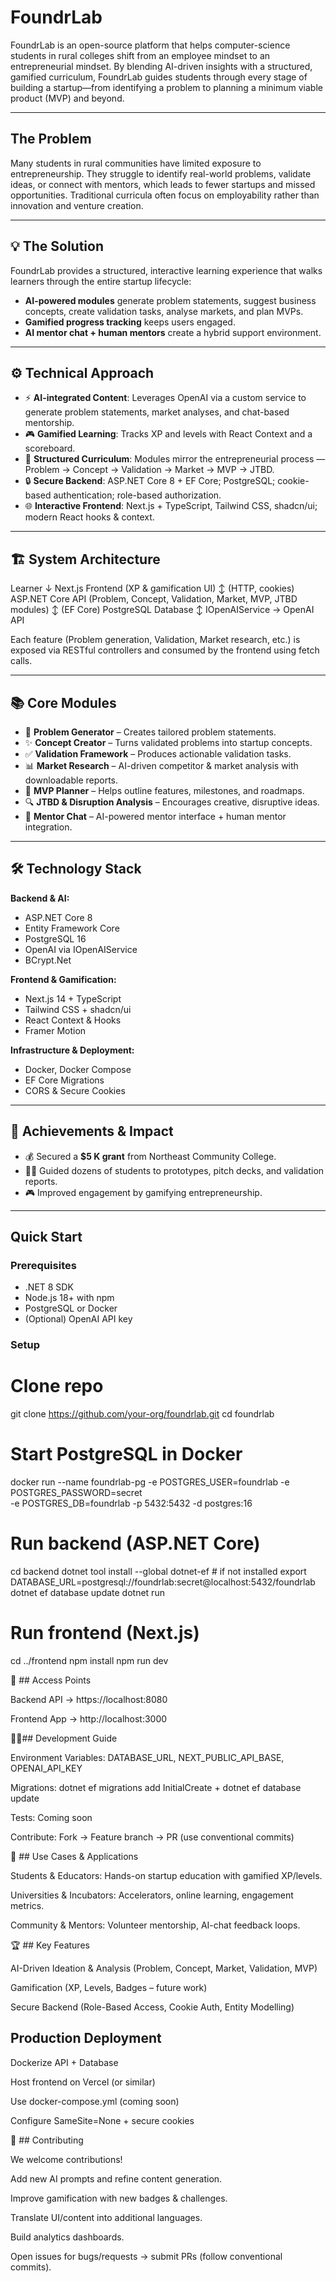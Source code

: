 # FoundrLab

FoundrLab is an open-source platform that helps computer-science students in rural colleges shift from an employee mindset to an entrepreneurial mindset. By blending AI-driven insights with a structured, gamified curriculum, FoundrLab guides students through every stage of building a startup—from identifying a problem to planning a minimum viable product (MVP) and beyond.

---

## The Problem
Many students in rural communities have limited exposure to entrepreneurship. They struggle to identify real-world problems, validate ideas, or connect with mentors, which leads to fewer startups and missed opportunities. Traditional curricula often focus on employability rather than innovation and venture creation.

---

## 💡 The Solution
FoundrLab provides a structured, interactive learning experience that walks learners through the entire startup lifecycle:

- **AI-powered modules** generate problem statements, suggest business concepts, create validation tasks, analyse markets, and plan MVPs.  
- **Gamified progress tracking** keeps users engaged.  
- **AI mentor chat + human mentors** create a hybrid support environment.  

---

## ⚙️ Technical Approach

- ⚡ **AI-integrated Content**: Leverages OpenAI via a custom service to generate problem statements, market analyses, and chat-based mentorship.  
- 🎮 **Gamified Learning**: Tracks XP and levels with React Context and a scoreboard.  
- 🧭 **Structured Curriculum**: Modules mirror the entrepreneurial process — Problem → Concept → Validation → Market → MVP → JTBD.  
- 🔒 **Secure Backend**: ASP.NET Core 8 + EF Core; PostgreSQL; cookie-based authentication; role-based authorization.  
- 🌐 **Interactive Frontend**: Next.js + TypeScript, Tailwind CSS, shadcn/ui; modern React hooks & context.  

---

## 🏗️ System Architecture

Learner
↓
Next.js Frontend (XP & gamification UI)
↕ (HTTP, cookies)
ASP.NET Core API (Problem, Concept, Validation, Market, MVP, JTBD modules)
↕ (EF Core)
PostgreSQL Database
↕
IOpenAIService → OpenAI API


Each feature (Problem generation, Validation, Market research, etc.) is exposed via RESTful controllers and consumed by the frontend using fetch calls.  

---

## 📚 Core Modules

- 🧠 **Problem Generator** – Creates tailored problem statements.  
- ✨ **Concept Creator** – Turns validated problems into startup concepts.  
- ✅ **Validation Framework** – Produces actionable validation tasks.  
- 📊 **Market Research** – AI-driven competitor & market analysis with downloadable reports.  
- 🧪 **MVP Planner** – Helps outline features, milestones, and roadmaps.  
- 🔍 **JTBD & Disruption Analysis** – Encourages creative, disruptive ideas.  
- 🤖 **Mentor Chat** – AI-powered mentor interface + human mentor integration.  

---

## 🛠️ Technology Stack

**Backend & AI:**  
- ASP.NET Core 8  
- Entity Framework Core  
- PostgreSQL 16  
- OpenAI via IOpenAIService  
- BCrypt.Net  

**Frontend & Gamification:**  
- Next.js 14 + TypeScript  
- Tailwind CSS + shadcn/ui  
- React Context & Hooks  
- Framer Motion  

**Infrastructure & Deployment:**  
- Docker, Docker Compose  
- EF Core Migrations  
- CORS & Secure Cookies  

---

## 🌟 Achievements & Impact

- 💰 Secured a **$5 K grant** from Northeast Community College.  
- 👩‍🎓 Guided dozens of students to prototypes, pitch decks, and validation reports.  
- 🎮 Improved engagement by gamifying entrepreneurship.  

---

## Quick Start

### Prerequisites
- .NET 8 SDK  
- Node.js 18+ with npm  
- PostgreSQL or Docker  
- (Optional) OpenAI API key  

### Setup

# Clone repo
git clone https://github.com/your-org/foundrlab.git
cd foundrlab

# Start PostgreSQL in Docker
docker run --name foundrlab-pg -e POSTGRES_USER=foundrlab -e POSTGRES_PASSWORD=secret \
  -e POSTGRES_DB=foundrlab -p 5432:5432 -d postgres:16

# Run backend (ASP.NET Core)
cd backend
dotnet tool install --global dotnet-ef  # if not installed
export DATABASE_URL=postgresql://foundrlab:secret@localhost:5432/foundrlab
dotnet ef database update
dotnet run

# Run frontend (Next.js)
cd ../frontend
npm install
npm run dev

🔗 ## Access Points

Backend API → https://localhost:8080

Frontend App → http://localhost:3000

🧑‍💻## Development Guide

Environment Variables: DATABASE_URL, NEXT_PUBLIC_API_BASE, OPENAI_API_KEY

Migrations: dotnet ef migrations add InitialCreate + dotnet ef database update

Tests: Coming soon

Contribute: Fork → Feature branch → PR (use conventional commits)

🎯 ## Use Cases & Applications

Students & Educators: Hands-on startup education with gamified XP/levels.

Universities & Incubators: Accelerators, online learning, engagement metrics.

Community & Mentors: Volunteer mentorship, AI-chat feedback loops.

🏆 ## Key Features

AI-Driven Ideation & Analysis (Problem, Concept, Market, Validation, MVP)

Gamification (XP, Levels, Badges – future work)

Secure Backend (Role-Based Access, Cookie Auth, Entity Modelling)

## Production Deployment

Dockerize API + Database

Host frontend on Vercel (or similar)

Use docker-compose.yml (coming soon)

Configure SameSite=None + secure cookies

🤝 ## Contributing

We welcome contributions!

Add new AI prompts and refine content generation.

Improve gamification with new badges & challenges.

Translate UI/content into additional languages.

Build analytics dashboards.

Open issues for bugs/requests → submit PRs (follow conventional commits).


